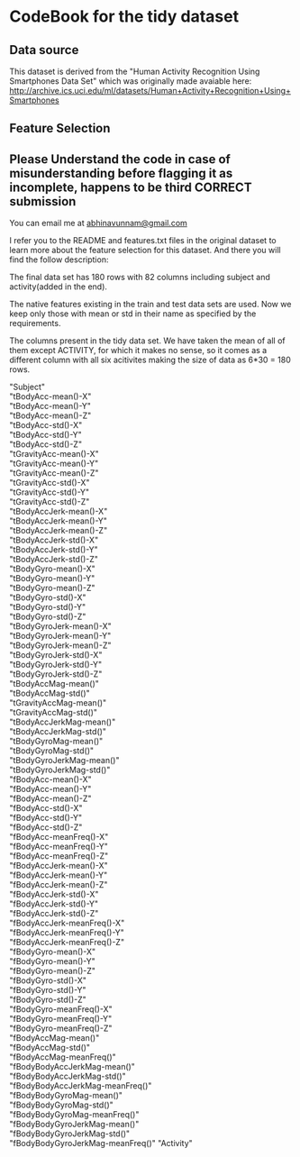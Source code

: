 

# CodeBook for the tidy dataset

## Data source

This dataset is derived from the "Human Activity Recognition Using Smartphones Data Set" which was originally made avaiable here: http://archive.ics.uci.edu/ml/datasets/Human+Activity+Recognition+Using+Smartphones

## Feature Selection

## Please Understand the code in case of misunderstanding before flagging it as incomplete, happens to be third CORRECT submission

You can email me at abhinavunnam@gmail.com 

I refer you to the README and features.txt files in the original dataset to learn more about the feature selection for this dataset. And there you will find the follow description:

The final data set has 180 rows with 82 columns including subject and activity(added in the end). 

The native features existing in the train and test data sets are used. Now we keep only those with mean or std in their name as specified by the requirements.   

The columns present in the tidy data set. We have taken the mean of all of them except ACTIVITY, for which it makes no sense, so it comes as a different column with all six acitivites making the size of data as 6*30 = 180 rows.

"Subject"                  
"tBodyAcc-mean()-X"               
"tBodyAcc-mean()-Y"              
"tBodyAcc-mean()-Z"               
"tBodyAcc-std()-X"                
"tBodyAcc-std()-Y"               
"tBodyAcc-std()-Z"                
"tGravityAcc-mean()-X"            
"tGravityAcc-mean()-Y"           
"tGravityAcc-mean()-Z"            
"tGravityAcc-std()-X"             
"tGravityAcc-std()-Y"            
"tGravityAcc-std()-Z"             
"tBodyAccJerk-mean()-X"           
"tBodyAccJerk-mean()-Y"          
"tBodyAccJerk-mean()-Z"           
"tBodyAccJerk-std()-X"            
"tBodyAccJerk-std()-Y"           
"tBodyAccJerk-std()-Z"            
"tBodyGyro-mean()-X"              
"tBodyGyro-mean()-Y"             
"tBodyGyro-mean()-Z"              
"tBodyGyro-std()-X"               
"tBodyGyro-std()-Y"              
"tBodyGyro-std()-Z"               
"tBodyGyroJerk-mean()-X"          
"tBodyGyroJerk-mean()-Y"         
"tBodyGyroJerk-mean()-Z"          
"tBodyGyroJerk-std()-X"           
"tBodyGyroJerk-std()-Y"          
"tBodyGyroJerk-std()-Z"           
"tBodyAccMag-mean()"              
"tBodyAccMag-std()"              
"tGravityAccMag-mean()"           
"tGravityAccMag-std()"            
"tBodyAccJerkMag-mean()"         
"tBodyAccJerkMag-std()"           
"tBodyGyroMag-mean()"             
"tBodyGyroMag-std()"             
"tBodyGyroJerkMag-mean()"         
"tBodyGyroJerkMag-std()"          
"fBodyAcc-mean()-X"              
"fBodyAcc-mean()-Y"               
"fBodyAcc-mean()-Z"               
"fBodyAcc-std()-X"               
"fBodyAcc-std()-Y"                
"fBodyAcc-std()-Z"                
"fBodyAcc-meanFreq()-X"          
"fBodyAcc-meanFreq()-Y"           
"fBodyAcc-meanFreq()-Z"           
"fBodyAccJerk-mean()-X"          
"fBodyAccJerk-mean()-Y"           
"fBodyAccJerk-mean()-Z"           
"fBodyAccJerk-std()-X"           
"fBodyAccJerk-std()-Y"            
"fBodyAccJerk-std()-Z"            
"fBodyAccJerk-meanFreq()-X"      
"fBodyAccJerk-meanFreq()-Y"       
"fBodyAccJerk-meanFreq()-Z"       
"fBodyGyro-mean()-X"             
"fBodyGyro-mean()-Y"              
"fBodyGyro-mean()-Z"              
"fBodyGyro-std()-X"              
"fBodyGyro-std()-Y"               
"fBodyGyro-std()-Z"               
"fBodyGyro-meanFreq()-X"         
"fBodyGyro-meanFreq()-Y"          
"fBodyGyro-meanFreq()-Z"          
"fBodyAccMag-mean()"             
"fBodyAccMag-std()"               
"fBodyAccMag-meanFreq()"          
"fBodyBodyAccJerkMag-mean()"     
"fBodyBodyAccJerkMag-std()"       
"fBodyBodyAccJerkMag-meanFreq()"  
"fBodyBodyGyroMag-mean()"        
"fBodyBodyGyroMag-std()"          
"fBodyBodyGyroMag-meanFreq()"     
"fBodyBodyGyroJerkMag-mean()"    
"fBodyBodyGyroJerkMag-std()"      
"fBodyBodyGyroJerkMag-meanFreq()" 
"Activity"        



